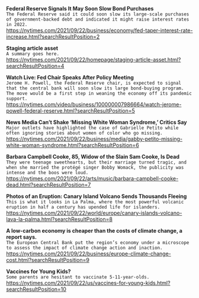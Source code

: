 **Federal Reserve Signals It May Soon Slow Bond Purchases**\
`The Federal Reserve said it could soon slow its large-scale purchases of government-backed debt and indicated it might raise interest rates in 2022.`\
https://nytimes.com/2021/09/22/business/economy/fed-taper-interest-rate-increase.html?searchResultPosition=2

**Staging article asset**\
`A summary goes here.`\
https://nytimes.com/2021/09/22/homepage/staging-article-asset.html?searchResultPosition=4

**Watch Live: Fed Chair Speaks After Policy Meeting**\
`Jerome H. Powell, the Federal Reserve chair, is expected to signal that the central bank will soon slow its large bond-buying program. The move would be a first step in weaning the economy off its pandemic support.`\
https://nytimes.com/video/business/100000007986664/watch-jerome-powell-federal-reserve.html?searchResultPosition=5

**News Media Can’t Shake ‘Missing White Woman Syndrome,’ Critics Say**\
`Major outlets have highlighted the case of Gabrielle Petito while often ignoring stories about women of color who go missing.`\
https://nytimes.com/2021/09/22/business/media/gabby-petito-missing-white-woman-syndrome.html?searchResultPosition=6

**Barbara Campbell Cooke, 85, Widow of the Slain Sam Cooke, Is Dead**\
`They were teenage sweethearts, but their marriage turned tragic, and when she married the protégé singer Bobby Womack, the publicity was intense and the boos were loud.`\
https://nytimes.com/2021/09/22/arts/music/barbara-campbell-cooke-dead.html?searchResultPosition=7

**Photos of an Eruption: Canary Island Volcano Sends Thousands Fleeing**\
`This is what it looks in La Palma, where the most powerful volcanic eruption in half a century has upended life for islanders.`\
https://nytimes.com/2021/09/22/world/europe/canary-islands-volcano-lava-la-palma.html?searchResultPosition=8

**A low-carbon economy is cheaper than the costs of climate change, a report says.**\
`The European Central Bank put the region’s economy under a microscope to assess the impact of climate change action and inaction.`\
https://nytimes.com/2021/09/22/business/europe-climate-change-cost.html?searchResultPosition=9

**Vaccines for Young Kids?**\
`Some parents are hesitant to vaccinate 5-11-year-olds.`\
https://nytimes.com/2021/09/22/us/vaccines-for-young-kids.html?searchResultPosition=10

